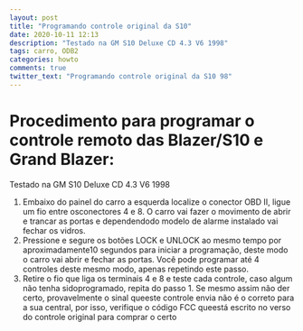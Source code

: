 ```yaml
---
layout: post
title: "Programando controle original da S10"
date: 2020-10-11 12:13
description: "Testado na GM S10 Deluxe CD 4.3 V6 1998"
tags: carro, ODB2
categories: howto
comments: true
twitter_text: "Programando controle original da S10 98"
---
```


# Procedimento para programar o controle remoto das Blazer/S10 e Grand Blazer:
Testado na GM S10 Deluxe CD 4.3 V6 1998

1. Embaixo do painel do carro a esquerda localize o conector OBD II, ligue um fio entre osconectores 4 e 8. 
O carro vai fazer o movimento de abrir e trancar as portas e dependendodo modelo de alarme instalado vai fechar os vidros.
2. Pressione e segure os botões LOCK e UNLOCK ao mesmo tempo por aproximadamente10 segundos para iniciar a programação, deste modo o carro vai abrir e fechar as portas.
Você pode programar até 4 controles deste mesmo modo, apenas repetindo este passo.
3. Retire o fio que liga os terminais 4 e 8 e teste cada controle, caso algum não tenha sidoprogramado, repita do passo 1. 
Se mesmo assim não der certo, provavelmente o sinal queeste controle envia não é o correto para a sua central, por isso, verifique o código FCC queestá escrito no verso do controle original para comprar o certo
